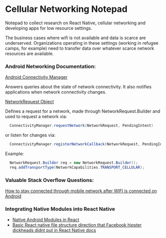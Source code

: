 # Cellular Networking Notepad

Notepad to collect research on React Native, cellular networking and developing apps for low resource settings. 

The business cases where wifi is not available and data is scarce are underserved. Organizations operating in these settings (working in refugee camps, for example) need to transfer data over whatever scarce network resources are available. 


### Android Networking Documentation:

[Android Connectivity Manager](https://developer.android.com/reference/android/net/ConnectivityManager)

Answers queries about the state of network connectivity. It also notifies applications when network connectivity changes.

[NetworkRequest Object](https://developer.android.com/reference/android/net/NetworkRequest)

Defines a request for a network, made through NetworkRequest.Builder and used to request a network via:

```java 
  ConnectivityManager.requestNetwork(NetworkRequest, PendingIntent)
``` 

or listen for changes via:

```java 
  ConnectivityManager.registerNetworkCallback(NetworkRequest, PendingIntent).
```

Example:

```java
  NetworkRequest.Builder req = new NetworkRequest.Builder();
  req.addTransportType(NetworkCapabilities.TRANSPORT_CELLULAR);
```

### Valuable Stack Overflow Questions:

[How to stay connected through mobile network after WIFI is connected on Android](https://stackoverflow.com/questions/29835240/how-to-stay-connected-through-mobile-network-after-wifi-is-connected-on-android/29837637#29837637)


### Integrating Native Modules into React Native 

* [Native Android Modules in React](https://facebook.github.io/react-native/docs/native-modules-android.html)
* [Basic React native file structure direction that Facebook hipster dickheads didnt put in React Native docs](https://www.reactnative.guide/16-custom-native-modules/16.1-android-native-module.html)
